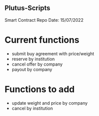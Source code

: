 ## Plutus-Scripts
Smart Contract Repo
Date: 15/07/2022

# Current functions
- submit buy agreement with price/weight
- reserve by institution
- cancel offer by company
- payout by company

# Functions to add
- update weight and price by company
- cancel by institution
